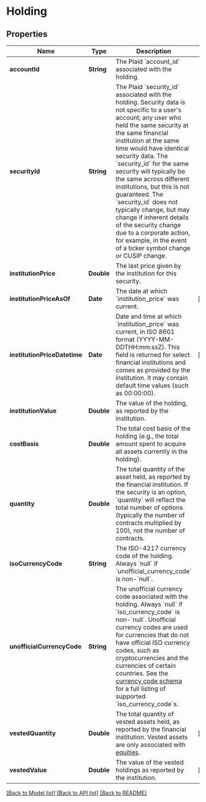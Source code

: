 # Holding

## Properties
Name | Type | Description | Notes
------------ | ------------- | ------------- | -------------
**accountId** | **String** | The Plaid &#x60;account_id&#x60; associated with the holding. | 
**securityId** | **String** | The Plaid &#x60;security_id&#x60; associated with the holding. Security data is not specific to a user&#39;s account; any user who held the same security at the same financial institution at the same time would have identical security data. The &#x60;security_id&#x60; for the same security will typically be the same across different institutions, but this is not guaranteed. The &#x60;security_id&#x60; does not typically change, but may change if inherent details of the security change due to a corporate action, for example, in the event of a ticker symbol change or CUSIP change. | 
**institutionPrice** | **Double** | The last price given by the institution for this security. | 
**institutionPriceAsOf** | **Date** | The date at which &#x60;institution_price&#x60; was current. | [optional] 
**institutionPriceDatetime** | **Date** | Date and time at which &#x60;institution_price&#x60; was current, in ISO 8601 format (YYYY-MM-DDTHH:mm:ssZ).  This field is returned for select financial institutions and comes as provided by the institution. It may contain default time values (such as 00:00:00).  | [optional] 
**institutionValue** | **Double** | The value of the holding, as reported by the institution. | 
**costBasis** | **Double** | The total cost basis of the holding (e.g., the total amount spent to acquire all assets currently in the holding). | 
**quantity** | **Double** | The total quantity of the asset held, as reported by the financial institution. If the security is an option, &#x60;quantity&#x60; will reflect the total number of options (typically the number of contracts multiplied by 100), not the number of contracts. | 
**isoCurrencyCode** | **String** | The ISO-4217 currency code of the holding. Always &#x60;null&#x60; if &#x60;unofficial_currency_code&#x60; is non-&#x60;null&#x60;. | 
**unofficialCurrencyCode** | **String** | The unofficial currency code associated with the holding. Always &#x60;null&#x60; if &#x60;iso_currency_code&#x60; is non-&#x60;null&#x60;. Unofficial currency codes are used for currencies that do not have official ISO currency codes, such as cryptocurrencies and the currencies of certain countries.  See the [currency code schema](https://plaid.com/docs/api/accounts#currency-code-schema) for a full listing of supported &#x60;iso_currency_code&#x60;s.  | 
**vestedQuantity** | **Double** | The total quantity of vested assets held, as reported by the financial institution. Vested assets are only associated with [equities](https://plaid.com/docs/api/products/investments/#investments-holdings-get-response-securities-type). | [optional] 
**vestedValue** | **Double** | The value of the vested holdings as reported by the institution. | [optional] 

[[Back to Model list]](../README.md#documentation-for-models) [[Back to API list]](../README.md#documentation-for-api-endpoints) [[Back to README]](../README.md)


